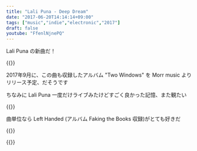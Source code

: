 ```yaml
---
title: "Lali Puna - Deep Dream"
date: "2017-06-20T14:14:14+09:00"
tags: ["music","indie","electronic","2017"]
draft: false
youtube: "FfenlNjnePQ"
---
```


Lali Puna の新曲だ！

{{<youtube FfenlNjnePQ>}}

2017年9月に、この曲も収録したアルバム "Two Windows" を Morr music よりリリース予定、だそうです


ちなみに Lali Puna 一度だけライブみたけどすごく良かった記憶、また観たい

{{<youtube qVHJtyr5WN4>}}

曲単位なら Left Handed (アルバム Faking the Books 収録)がとても好きだ

{{<youtube TrY6FK4iAd0>}}

{{<amazon B0001BPRDI>}}
